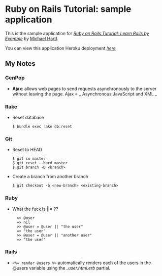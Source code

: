# Ruby on Rails Tutorial: sample application

This is the sample application for
[*Ruby on Rails Tutorial: Learn Rails by Example*](http://railstutorial.org/)
by [Michael Hartl](http://michaelhartl.com/).

You can view this application Heroku deployment [*here*](https://empty-day-4404.herokuapp.com)

## My Notes

### GenPop

* **Ajax**: allows web pages to send requests asynchronously to the server without leaving the page. Ajax = _ Asynchronous JavaScript and XML _

### Rake

*	Reset database

		$ bundle exec rake db:reset


### Git

*	Reset to HEAD

		$ git co master
		$ git reset --hard master
		$ git branch -D <branch>

*	Create a branch from another branch

		$ git checkout -b <new-branch> <existing-branch>

### Ruby

* What the fuck is ||= ??

		>> @user
		=> nil
		>> @user = @user || "the user"
		=> "the user"
		>> @user = @user || "another user"
		=> "the user"


### Rails

* `<%= render @users %>` automatically renders each of the users in the @users variable using the _\_user.html.erb_ partial. 